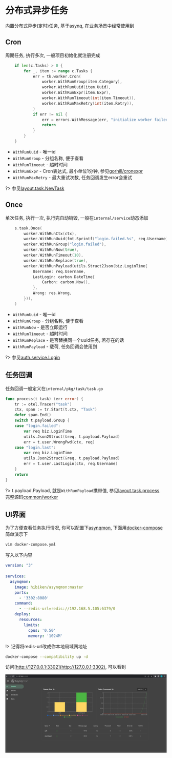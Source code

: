 # 分布式异步任务


内置分布式异步(定时)任务, 基于[asynq](https://github.com/hibiken/asynq), 在业务场景中经常使用到


## Cron


周期任务, 执行多次, 一般项目初始化就注册完成

```go
    if len(c.Tasks) > 0 {
        for _, item := range c.Tasks {
            err = tk.worker.Cron(
                worker.WithRunGroup(item.Category),
                worker.WithRunUuid(item.Uuid),
                worker.WithRunExpr(item.Expr),
                worker.WithRunTimeout(int(item.Timeout)),
                worker.WithRunMaxRetry(int(item.Retry)),
            )
            if err != nil {
                err = errors.WithMessage(err, "initialize worker failed")
                return
            }
        }
    }
```

- `WithRunUuid` - 唯一id
- `WithRunGroup` - 分组名称, 便于查看
- `WithRunTimeout` - 超时时间
- `WithRunExpr` - Cron表达式, 最小单位1分钟, 参见[gorhill/cronexpr](https://github.com/gorhill/cronexpr)
- `WithRunMaxRetry` - 最大重试次数, 任务回调发生error会重试


?> 参见[layout.task.NewTask](https://github.com/go-cinch/layout/blob/dev/internal/pkg/task/task.go#L59)


## Once


单次任务, 执行一次, 执行完自动销毁, 一般在`internal/service`动态添加

```go
    s.task.Once(
        worker.WithRunCtx(ctx),
        worker.WithRunUuid(fmt.Sprintf("login.failed.%s", req.Username)),
        worker.WithRunGroup("login.failed"),
        worker.WithRunNow(true),
        worker.WithRunTimeout(10),
        worker.WithRunReplace(true),
        worker.WithRunPayload(utils.Struct2Json(biz.LoginTime{
            Username: req.Username,
            LastLogin: carbon.DateTime{
                Carbon: carbon.Now(),
            },
            Wrong: res.Wrong,
        })),
    )
```

- `WithRunUuid` - 唯一id
- `WithRunGroup` - 分组名称, 便于查看
- `WithRunNow` - 是否立即运行
- `WithRunTimeout` - 超时时间
- `WithRunReplace` - 是否替换同一个uuid任务, 若存在的话
- `WithRunPayload` - 载荷, 任务回调会使用到

?> 参见[auth.service.Login](https://github.com/go-cinch/auth/blob/dev/internal/service/auth.go#L61)


## 任务回调


任务回调一般定义在`internal/pkg/task/task.go`

```go
func process(t task) (err error) {
	tr := otel.Tracer("task")
	ctx, span := tr.Start(t.ctx, "Task")
	defer span.End()
	switch t.payload.Group {
	case "login.failed":
		var req biz.LoginTime
		utils.Json2Struct(&req, t.payload.Payload)
		err = t.user.WrongPwd(ctx, req)
	case "login.last":
		var req biz.LoginTime
		utils.Json2Struct(&req, t.payload.Payload)
		err = t.user.LastLogin(ctx, req.Username)
	}
	return
}
```

?> t.payload.Payload, 就是`WithRunPayload`携带值, 参见[layout.task.process](https://github.com/go-cinch/auth/blob/dev/internal/pkg/task/task.go#L72)  
完整源码[common/worker](https://github.com/go-cinch/common/blob/master/worker/worker.go)


## UI界面


为了方便查看任务执行情况, 你可以配置下[asynqmon](https://github.com/hibiken/asynqmon), 下面用[docker-compose](https://docs.docker.com/compose)简单演示下

```bash
vim docker-compose.yml
```

写入以下内容
```yaml
version: "3"

services:
  asynqmon:
    image: hibiken/asynqmon:master
    ports:
      - '3302:8080'
    command:
      - --redis-url=redis://192.168.5.105:6379/0
    deploy:
      resources:
        limits:
          cpus: '0.50'
          memory: '1024M'
```

!> 记得将redis-url改成你本地局域网地址

```bash
docker-compose --compatibility up -d
```

访问[http://127.0.0.1:3302](http://127.0.0.1:3302), 可以看到

![asynqmon](_images/base.8.task-1.png)

